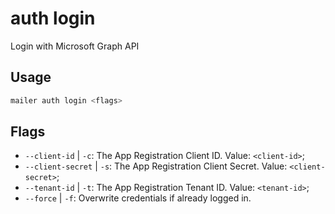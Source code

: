 # auth login

Login with Microsoft Graph API

## Usage

```bash
mailer auth login <flags>
```

## Flags

* `--client-id` | `-c`: The App Registration Client ID. Value: `<client-id>`;
* `--client-secret` | `-s`: The App Registration Client Secret. Value: `<client-secret>`;
* `--tenant-id` | `-t`: The App Registration Tenant ID. Value: `<tenant-id>`;
* `--force` | `-f`: Overwrite credentials if already logged in.

